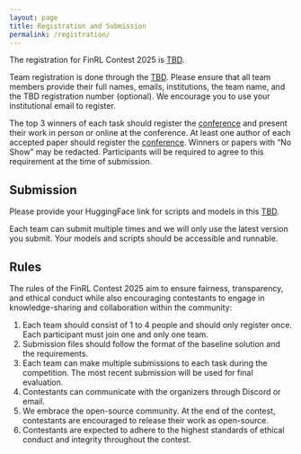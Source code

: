 ```yaml
---
layout: page
title: Registration and Submission
permalink: /registration/
---
```


The registration for FinRL Contest 2025 is [TBD]().

Team registration is done through the [TBD](). Please ensure that all team members provide their full names, emails, institutions, the team name, and the TBD registration number (optional). We encourage you to use your institutional email to register.

The top 3 winners of each task should register the [conference](https://www.cloud-conf.net/datasec/2025/index.html) and present their work in person or online at the conference. At least one author of each accepted paper should register the [conference](https://www.cloud-conf.net/datasec/2025/index.html). Winners or papers with “No Show” may be redacted. Participants will be required to agree to this requirement at the time of submission.

## Submission
Please provide your HuggingFace link for scripts and models in this [TBD](). 

Each team can submit multiple times and we will only use the latest version you submit. Your models and scripts should be accessible and runnable. 

## Rules
The rules of the FinRL Contest 2025 aim to ensure fairness, transparency, and ethical conduct while also encouraging contestants to engage in knowledge-sharing and collaboration within the community:

1. Each team should consist of 1 to 4 people and should only register once. Each participant must join one and only one team.
2. Submission files should follow the format of the baseline solution and the requirements.
3. Each team can make multiple submissions to each task during the competition. The most recent submission will be used for final evaluation.
4. Contestants can communicate with the organizers through Discord or email.
5. We embrace the open-source community. At the end of the contest, contestants are encouraged to release their work as open-source.
6. Contestants are expected to adhere to the highest standards of ethical conduct and integrity throughout the contest.
